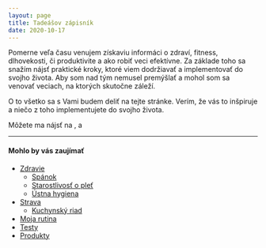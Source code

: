 ```yaml
---
layout: page
title: Tadeášov zápisník
date: 2020-10-17
---
```


Pomerne veľa času venujem získaviu informáci o zdraví, fitness, dlhovekosti, či produktivite a ako robiť veci efektívne. Za základe toho sa snažím nájsť praktické kroky, ktoré viem dodržiavať a implementovať do svojho života. Aby som nad tým nemusel premýšlať a mohol som sa venovať veciach, na ktorých skutočne záleží.

O to všetko sa s Vami budem deliť na tejte stránke. Verím, že vás to inšpiruje a niečo z toho implementujete do svojho života.

<!-- markdownlint-disable MD033 -->
Môžete ma nájsť na <a class="icon" target="_blank" rel="noopener" href="http://github.com/probberechts/cactus-dark"><i class="fab fa-github"></i></a>, <a class="icon" target="_blank" rel="noopener" href="https://www.linkedin.com/in/tadeas-bronis/"><i class="fab fa-linkedin"></i></a> a <a class="icon" target="_blank" rel="noopener" href="https://www.instagram.com/tadeasbronis/"><i class="fab fa-instagram"></i></a>
<!-- markdownlint-enable MD033 -->

---

#### Mohlo by vás zaujímať

- [Zdravie](/working_on_it)
  - [Spánok](/working_on_it)
  - [Starostlivosť o pleť](/working_on_it)
  - [Ústna hygiena](/working_on_it)
- [Strava](/working_on_it)
  - [Kuchynský riad](/working_on_it)
- [Moja rutina](/working_on_it)
- [Testy](/working_on_it)
- [Produkty](/working_on_it)

